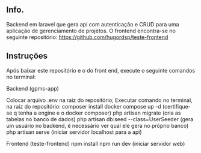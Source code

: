 ## Info.

Backend em laravel que gera api com autenticação e CRUD para uma aplicação de gerenciamento de projetos.
O frontend encontra-se no seguinte repositório: https://github.com/hugordsp/teste-frontend

## Instruções

Após baixar este repositório e o do front end, execute o seguinte comandos no terminal:

Backend (gpms-app)

Colocar arquivo .env na raiz do repositório;
Executar comando no terminal, na raiz do repositório:
    composer install
    docker compose up -d (certifique-se q tenha a engine e o docker composer)
    php artisan migrate (cria as tabelas no banco de dados)
    php artisan db:seed --class=UserSeeder (gera um usuário no backend, é necessário ver qual ele gera no próprio banco)
    php artisan serve (iniciar servidor localhost para a api)
    
Frontend (teste-frontend)
    npm install
    npm run dev (iniciar servidor web)


